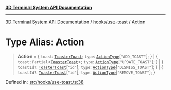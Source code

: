 [**3D Terminal System API Documentation**](../../../README.md)

***

[3D Terminal System API Documentation](../../../README.md) / [hooks/use-toast](../README.md) / Action

# Type Alias: Action

> **Action** = \{ `toast`: [`ToasterToast`](ToasterToast.md); `type`: [`ActionType`](ActionType.md)\[`"ADD_TOAST"`\]; \} \| \{ `toast`: `Partial`\<[`ToasterToast`](ToasterToast.md)\>; `type`: [`ActionType`](ActionType.md)\[`"UPDATE_TOAST"`\]; \} \| \{ `toastId?`: [`ToasterToast`](ToasterToast.md)\[`"id"`\]; `type`: [`ActionType`](ActionType.md)\[`"DISMISS_TOAST"`\]; \} \| \{ `toastId?`: [`ToasterToast`](ToasterToast.md)\[`"id"`\]; `type`: [`ActionType`](ActionType.md)\[`"REMOVE_TOAST"`\]; \}

Defined in: [src/hooks/use-toast.ts:38](https://github.com/Dicommunitas/ThreeJS_Terminal_3D/blob/1e74b7c848780edcc8caac62c0023b31b5be34f5/src/hooks/use-toast.ts#L38)
